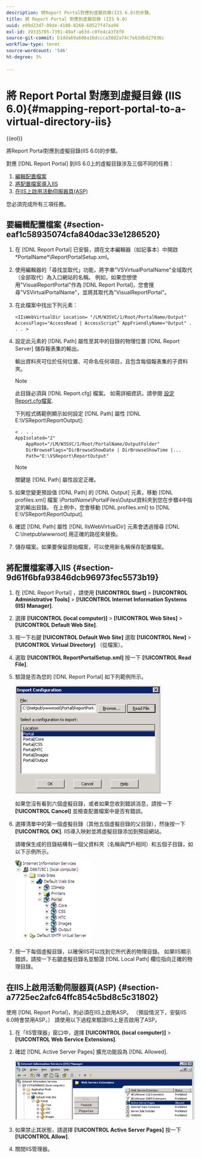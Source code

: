 ```yaml
---
description: 將Report Portal對應到虛擬目錄(IIS 6.0)的步驟。
title: 將 Report Portal 對應到虛擬目錄 (IIS 6.0)
uuid: e09d23d7-09de-4180-8260-60527f47aa98
exl-id: 39335705-7391-49af-a63d-c0fe4ca3f8f0
source-git-commit: b1dda69a606a16dccca30d2a74c7e63dbd27936c
workflow-type: tm+mt
source-wordcount: '546'
ht-degree: 3%

---
```


# 將 Report Portal 對應到虛擬目錄 (IIS 6.0){#mapping-report-portal-to-a-virtual-directory-iis}

{{eol}}

將Report Portal對應到虛擬目錄(IIS 6.0)的步驟。

對應 [!DNL Report Portal] 到IIS 6.0上的虛擬目錄涉及三個不同的任務：

1. [編輯配置檔案](../../../../home/c-rpt-oview/c-install-rpt-port/c-virtual-dir/c-map-rpt-port-vdir-6.md#section-eaf1c58935074cfa840dac33e1286520)
1. [將配置檔案導入IIS](../../../../home/c-rpt-oview/c-install-rpt-port/c-virtual-dir/c-map-rpt-port-vdir-6.md#section-9d61f6bfa93846dcb96973fec5573b19)
1. [在IIS上啟用活動伺服器頁(ASP)](../../../../home/c-rpt-oview/c-install-rpt-port/c-virtual-dir/c-map-rpt-port-vdir-6.md#section-a7725ec2afc64ffc854c5bd8c5c31802)

您必須完成所有三項任務。

## 要編輯配置檔案 {#section-eaf1c58935074cfa840dac33e1286520}

1. 在 [!DNL Report Portal] 已安裝，請在文本編輯器（如記事本）中開啟\*PortalName*\ReportPortalSetup.xml。

1. 使用編輯器的「尋找並取代」功能，將字串&quot;VSVirtualPortalName&quot;全域取代（全部取代）為入口網站的名稱。 例如，如果您想使用&quot;VisualReportPortal&quot;作為 [!DNL Report Portal]，您會搜尋&quot;VSVirtualPortalName&quot;，並將其取代為&quot;VisualReportPortal&quot;。
1. 在此檔案中找出下列元素：

   ```
   <IIsWebVirtualDir Location= "/LM/W3SVC/1/Root/PortalName/Output" AccessFlags="AccessRead | AccessScript” AppFriendlyName="Output" . . . >
   ```

1. 設定此元素的 [!DNL Path] 屬性至其中的目錄的物理位置 [!DNL Report Server] 儲存報表集的輸出。

   輸出資料夾可位於任何位置、可命名任何項目，且包含每個報表集的子資料夾。

   >[!NOTE]
   >
   >此目錄必須與 [!DNL Report.cfg] 檔案。 如需詳細資訊，請參閱 [設定Report.cfg檔案](../../../../home/c-rpt-oview/c-admin-rpt/c-config-rpt-files.md#concept-cf4b95344fcb4c8c877db91e5f1d345d).

   下列程式碼範例顯示如何設定 [!DNL Path] 屬性 [!DNL E:\VSReport\ReportOutput]:

   ```
   < . . . 
   AppIsolated="2" 
       AppRoot="/LM/W3SVC/1/Root/PortalName/OutputFolder" 
       DirBrowseFlags="DirBrowseShowDate | DirBrowseShowTime |...  
       Path="E:\VSReport\ReportOutput"
   ```

   >[!NOTE]
   >
   >關鍵是 [!DNL Path] 屬性設定正確。

1. 如果您變更預設值 [!DNL Path] 的 [!DNL Output] 元素，移動 [!DNL profiles.xml] 檔案 *\PortalName*\PortalFiles\Output資料夾到您在步驟4中指定的輸出目錄。 在上例中，您會移動 [!DNL profiles.xml] to [!DNL E:\VSReport\ReportOutput].

1. 確認 [!DNL Path] 屬性 [!DNL IIsWebVirtualDir] 元素會透過搜尋 [!DNL C:\Inetpub\wwwroot] 用正確的路徑來替換。

1. 儲存檔案。如果要保留原始檔案，可以使用新名稱保存配置檔案。

## 將配置檔案導入IIS {#section-9d61f6bfa93846dcb96973fec5573b19}

1. 在 [!DNL Report Portal] ，請使用 **[!UICONTROL Start]** > **[!UICONTROL Administrative Tools]** > **[!UICONTROL Internet Information Systems (IIS) Manager]**.

1. 選擇 **[!UICONTROL (local computer)]** > **[!UICONTROL Web Sites]** > **[!UICONTROL Default Web Site]**.

1. 按一下右鍵 **[!UICONTROL Default Web Site]** 選取 **[!UICONTROL New]** > **[!UICONTROL Virtual Directory]** （從檔案）。

1. 選取 **[!UICONTROL ReportPortalSetup.xml]** 按一下 **[!UICONTROL Read File]**.

1. 驗證是否為您的 [!DNL Report Portal] 如下列範例所示。

   ![](assets/rptPort_dia_VirDirs.png)

   如果您沒有看到六個虛擬目錄，或者如果您收到錯誤消息，請按一下 **[!UICONTROL Cancel]** 並檢查配置檔案中是否有錯誤。

1. 選擇清單中的第一個虛擬目錄（其他五個虛擬目錄的父目錄），然後按一下 **[!UICONTROL OK]**. IIS導入映射並將虛擬目錄添加到預設網站。

   請確保生成的目錄結構有一個父資料夾（名稱與門戶相同）和五個子目錄，如以下示例所示。

   ![](assets/rptPort_scrn_VirDirs_Installed.png)

1. 按一下每個虛擬目錄，以確保IIS可以找到它所代表的物理目錄。 如果IIS顯示錯誤，請按一下右鍵虛擬目錄名並驗證 [!DNL Local Path] 欄位指向正確的物理目錄。

## 在IIS上啟用活動伺服器頁(ASP) {#section-a7725ec2afc64ffc854c5bd8c5c31802}

使用 [!DNL Report Portal]，則必須在IIS上啟用ASP。 （預設情況下，安裝IIS 6.0時會禁用ASP。） 請使用以下過程來驗證IIS上是否啟用了ASP。

1. 在「IIS管理器」窗口中，選擇 **[!UICONTROL (local computer)]** > **[!UICONTROL Web Service Extensions]**.
1. 確認 [!DNL Active Server Pages] 擴充功能設為 [!DNL Allowed].

   ![](assets/report_aspenable.png)

1. 如果禁止其狀態，請選擇 **[!UICONTROL Active Server Pages]** 按一下 **[!UICONTROL Allow]**.
1. 關閉IIS管理器。
